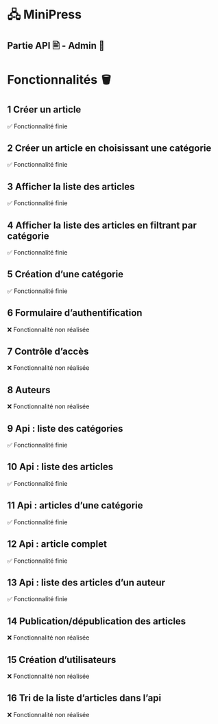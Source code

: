 # 🖧 MiniPress
## Partie API 🖹 - Admin 🧔

# Fonctionnalités 🪣
## 1 Créer un article
✅ Fonctionnalité finie
## 2 Créer un article en choisissant une catégorie
✅ Fonctionnalité finie
## 3 Afficher la liste des articles
✅ Fonctionnalité finie
## 4 Afficher la liste des articles en filtrant par catégorie
✅ Fonctionnalité finie
## 5 Création d’une catégorie
✅ Fonctionnalité finie
## 6 Formulaire d’authentification
❌ Fonctionnalité non réalisée
## 7 Contrôle d’accès
❌ Fonctionnalité non réalisée
## 8 Auteurs
❌ Fonctionnalité non réalisée
## 9 Api : liste des catégories
✅ Fonctionnalité finie
## 10 Api : liste des articles
✅ Fonctionnalité finie
## 11 Api : articles d’une catégorie
✅ Fonctionnalité finie
## 12 Api : article complet
✅ Fonctionnalité finie
## 13 Api : liste des articles d’un auteur
✅ Fonctionnalité finie
## 14 Publication/dépublication des articles
❌ Fonctionnalité non réalisée
## 15 Création d’utilisateurs
❌ Fonctionnalité non réalisée
## 16 Tri de la liste d’articles dans l’api
❌ Fonctionnalité non réalisée